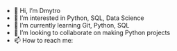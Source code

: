 - 👋 Hi, I’m Dmytro 
- 👀 I’m interested in Python, SQL, Data Science 
- 🌱 I’m currently learning Git, Python, SQL
- 💞️ I’m looking to collaborate on making Python projects
- 📫 How to reach me: 

<!---
DimaBohdan/DimaBohdan is a ✨ special ✨ repository because its `README.md` (this file) appears on your GitHub profile.
You can click the Preview link to take a look at your changes.
--->
